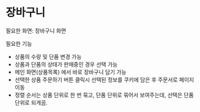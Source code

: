 # 장바구니 

필요한 화면: 장바구니 화면

필요한 기능

- 상품의 수량 및 단품 변경 가능
- 상품과 단품의 상태가 판매중인 경우 선택 가능
- 메인 화면(상품목록) 에서 바로 장바구니 담기 가능
- 선택한 상품 주문하기 버튼 클릭시 선택된 정보를 쿠키에 담은 후 주문서로 페이지 이동
- 정렬 순서는 상품 단위로 한 번 묶고, 단품 단위로 묶어서 보여주는데, 선택은 단품 단위로 되게끔.